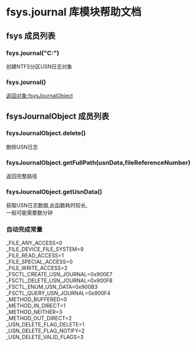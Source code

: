 # fsys.journal 库模块帮助文档

<a id="fsys"></a>
## fsys 成员列表


<a id="fsys.journal"></a>
### fsys.journal("C:") 
 创建NTFS分区USN日志对象

<a id="fsys.journal"></a>
### fsys.journal() 
 [返回对象:fsysJournalObject](#fsysJournalObject)

<a id="fsysJournalObject"></a>
## fsysJournalObject 成员列表


<a id="fsysJournalObject.delete"></a>
### fsysJournalObject.delete() 
 删除USN日志

<a id="fsysJournalObject.getFullPath"></a>
### fsysJournalObject.getFullPath(usnData,fileReferenceNumber) 
 返回完整路径

<a id="fsysJournalObject.getUsnData"></a>
### fsysJournalObject.getUsnData() 
 获取USN日志数据,此函数耗时较长,  
一般可能需要数分钟


### 自动完成常量
_FILE_ANY_ACCESS=0  
_FILE_DEVICE_FILE_SYSTEM=9  
_FILE_READ_ACCESS=1  
_FILE_SPECIAL_ACCESS=0  
_FILE_WRITE_ACCESS=2  
_FSCTL_CREATE_USN_JOURNAL=0x900E7  
_FSCTL_DELETE_USN_JOURNAL=0x900F8  
_FSCTL_ENUM_USN_DATA=0x900B3  
_FSCTL_QUERY_USN_JOURNAL=0x900F4  
_METHOD_BUFFERED=0  
_METHOD_IN_DIRECT=1  
_METHOD_NEITHER=3  
_METHOD_OUT_DIRECT=2  
_USN_DELETE_FLAG_DELETE=1  
_USN_DELETE_FLAG_NOTIFY=2  
_USN_DELETE_VALID_FLAGS=3  
